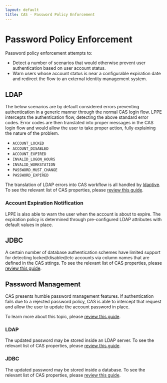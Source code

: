 ```yaml
---
layout: default
title: CAS - Password Policy Enforcement
---
```


# Password Policy Enforcement

Password policy enforcement attempts to:

- Detect a number of scenarios that would otherwise prevent user authentication based on user account status.
- Warn users whose account status is near a configurable expiration date and redirect the flow to an external identity management system.

## LDAP

The below scenarios are by default considered errors preventing authentication in a generic manner through
the normal CAS login flow. LPPE intercepts the authentication flow, detecting the above standard error codes.
Error codes are then translated into proper messages in the CAS login flow and would allow the user to take proper action,
fully explaining the nature of the problem.

- `ACCOUNT_LOCKED`
- `ACCOUNT_DISABLED`
- `ACCOUNT_EXPIRED`
- `INVALID_LOGON_HOURS`
- `INVALID_WORKSTATION`
- `PASSWORD_MUST_CHANGE`
- `PASSWORD_EXPIRED`

The translation of LDAP errors into CAS workflow is all
handled by [ldaptive](http://www.ldaptive.org/docs/guide/authentication/accountstate). To see the relevant list of CAS properties,
please [review this guide](Configuration-Properties.html#ldap-authentication-1).

### Account Expiration Notification

LPPE is also able to warn the user when the account is about to expire. The expiration policy is
determined through pre-configured LDAP attributes with default values in place.

## JDBC

A certain number of database authentication schemes have limited support for detecting locked/disabled/etc accounts
via column names that are defined in the CAS sttings. To see the relevant list of CAS properties,
please [review this guide](Configuration-Properties.html#database-authentication).

## Password Management

CAS presents humble password management features. If authentication fails due to a rejected password policy, CAS is able to intercept
that request and allow the user to update the account password in place. 
 
To learn more about this topic, please [review this guide](Password-Management.html).

### LDAP

The updated password may be stored inside an LDAP server.
To see the relevant list of CAS properties, please [review this guide](Configuration-Properties.html#ldap-password-management).

### JDBC

The updated password may be stored inside a database.
To see the relevant list of CAS properties, please [review this guide](Configuration-Properties.html#jdbc-password-management).

